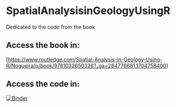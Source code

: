 # SpatialAnalysisinGeologyUsingR

Dedicated to the code from the book

## Access the book in:
[https://www.routledge.com/Spatial-Analysis-in-Geology-Using-R/Nogueira/p/book/9781032650326?_ga=284776681.1704758400]


## Access the code in:
[![Binder](https://mybinder.org/badge_logo.svg)](https://mybinder.org/v2/gh/pnogas67/SpatialAnalysisinGeologyUsingR/HEAD)

